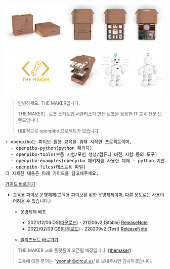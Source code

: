 ![bg](bg.png)


> 안녕하세요. THE MAKER입니다. 
> 
> THE MAKER는 로봇 스타트업 서큘러스가 만든 로봇을 활용한 IT 교육 전문 브랜드입니다.
> 
> 대표적으로 openpibo 프로젝트가 있습니다.


<pre>
+ openpibo는 파이보 활용 교육을 위해 시작한 프로젝트이며,
  - openpibo-python(python 패키지)
  - openpibo-tools(부품 시험/모션 생성/컴퓨터 비전 시험 등의 도구)
  - openpibo-examples(openpibo 패키지를 사용한 예제 - python 기반)
  - openpibo-files(테스트용 파일)
더 자세한 내용은 아래 가이드를 참고해주세요.
</pre>
[가이드 바로가기](https://themakerrobot.github.io/openpibo-python/build/html/index.html)

+ 교육용 파이보 운영체제(교육용 파이보를 위한 운영체제이며, 다른 용도로는 사용이 어려울 수 있습니다.)
  - 운영체제 배포
    + 2021/12/06 OS([다운로드](https://drive.google.com/file/d/1c7yACdRlR7aM87xkV0wY1ElHurEeKfhW/view?usp=sharing)) - 211206v2 (Stable) [ReleaseNote](https://github.com/themakerrobot/themakerrobot/blob/main/ReleaseNotes/211206v2.md)
    + 2022/02/09 OS([다운로드](https://drive.google.com/file/d/1W_K35gMc0j8LV2mGQv9gZ3BPl9QVI5hl/view?usp=sharing)) - 220209v2 (Test) [ReleaseNote](https://github.com/themakerrobot/themakerrobot/blob/main/ReleaseNotes/220209v2.md)
    
  - [릴리즈노트 바로가기](https://github.com/themakerrobot/themakerrobot/blob/main/ReleaseNotes.md)

> THE MAKER 교육 플랫폼이 오픈될 예정입니다. [[themaker]](https://themaker.circul.us)
> 
> 교육에 대한 문의는 "yeonah@circul.us"로 보내주시면 감사하겠습니다.
